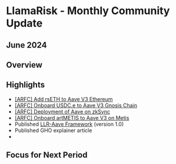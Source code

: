 # LlamaRisk - Monthly Community Update 

## June 2024

## Overview

## Highlights
- [[ARFC] Add rsETH to Aave V3 Ethereum](https://governance.aave.com/t/arfc-add-rseth-to-aave-v3-ethereum/17696/7?u=llamarisk)
- [[ARFC] Onboard USDC.e to Aave V3 Gnosis Chain](https://governance.aave.com/t/arfc-onboard-usdc-e-to-aave-v3-gnosis-chain/17948/2?u=llamarisk)
- [[ARFC] Deployment of Aave on zkSync](https://governance.aave.com/t/arfc-deployment-of-aave-on-zksync/17937/8?u=llamarisk)
- [[ARFC] Onboard artMETIS to Aave V3 on Metis](https://governance.aave.com/t/arfc-onboard-artmetis-to-aave-v3-on-metis-market/18079/2?u=llamarisk)
- Published [LLR-Aave Framework](https://github.com/llama-risk/aave-research/blob/main/frameworks/aave_v3_framework.md) (version 1.0)
- Published GHO explainer article
- 

## Focus for Next Period
